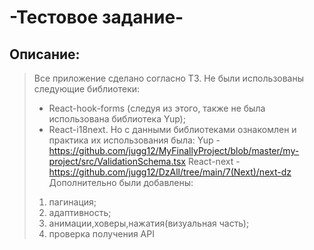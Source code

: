 # -Тестовое задание-

## Описание:
> Все приложение сделано согласно ТЗ. 
> Не были использованы следующие библиотеки:
>   - React-hook-forms (следуя из этого, также не была использована библиотека Yup);
>   - React-i18next.
> Но с данными библиотеками ознакомлен и практика их использования была:
>   Yup - https://github.com/jugg12/MyFinallyProject/blob/master/my-project/src/ValidationSchema.tsx
>   React-next - https://github.com/jugg12/DzAll/tree/main/7(Next)/next-dz
> Дополнительно были добавлены:
>   1) пагинация;
>   2) адаптивность;
>   3) анимации,ховеры,нажатия(визуальная часть);
>   4) проверка получения API